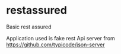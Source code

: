 # restassured
Basic rest assured

Application used is fake rest Api server from https://github.com/typicode/json-server
